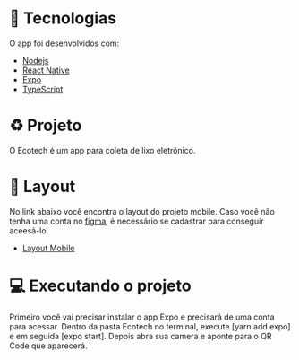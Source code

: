 # 🚀 Tecnologias
O app foi desenvolvidos com:
- [Nodejs](https://nodejs.org/en/)
- [React Native](https://reactnative.dev/)
- [Expo](https://expo.io/)
- [TypeScript](https://www.typescriptlang.org/)

# ♻ Projeto
O Ecotech é um app para coleta de lixo eletrônico.

# 📱 Layout
No link abaixo você encontra o layout do projeto mobile. Caso você não tenha uma conta no [figma](https://www.figma.com/), é necessário se cadastrar para conseguir aceesá-lo.
- [Layout Mobile](https://www.figma.com/file/e5C8yxeXO4KXCha9UjGu28/EcoTech---Mobile)

# 💻 Executando o projeto
Primeiro você vai precisar instalar o app Expo e precisará de uma conta para acessar.
Dentro da pasta Ecotech no terminal, execute [yarn add expo] e em seguida [expo start]. Depois abra sua camera e aponte para o QR Code que aparecerá.
